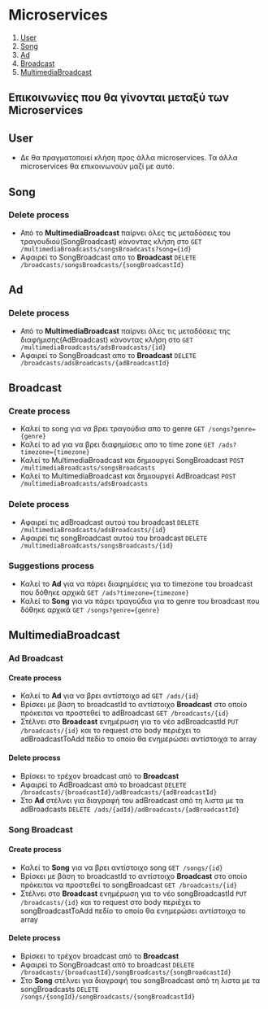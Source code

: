 # Microservices

1. [User](#User)
2. [Song](#Song)
3. [Ad](#Ad)
4. [Broadcast](#Broadcast)
5. [MultimediaBroadcast](#MultimediaBroadcast)

## Επικοινωνίες που θα γίνονται μεταξύ των Microservices

## User
- Δε θα πραγματοποιεί κλήση προς άλλα microservices. Τα άλλα microservices θα επικοινωνούν μαζί με αυτό.

## Song
### Delete process
- Από το **MultimediaBroadcast** παίρνει όλες τις μεταδόσεις του τραγουδιού(SongBroadcast) κάνοντας κλήση στο `GET /multimediaBroadcasts/songsBroadcasts?song={id}`
- Αφαιρεί το SongBroadcast απο το **Broadcast** `DELETE /broadcasts/songsBroadcasts/{songBroadcastId}`

## Ad
### Delete process
- Από το **MultimediaBroadcast** παίρνει όλες τις μεταδόσεις της διαφήμισης(AdBroadcast) κάνοντας κλήση στο `GET /multimediaBroadcasts/adsBroadcasts/{id}`
- Αφαιρεί το SongBroadcast απο το **Broadcast** `DELETE /broadcasts/adsBroadcasts/{adBroadcastId}`

## Broadcast
### Create process
- Καλεί το song για να βρει τραγούδια απο το genre `GET /songs?genre={genre}`
- Καλεί το ad για να βρει διαφημίσεις απο το time zone `GET /ads?timezone={timezone}`
- Καλεί το MultimediaBroadcast και δημιουργεί SongBroadcast `POST /multimediaBroadcasts/songsBroadcasts`
- Καλεί το MultimediaBroadcast και δημιουργεί AdBroadcast `POST /multimediaBroadcasts/adsBroadcasts`

### Delete process
- Αφαιρεί τις adBroadcast αυτού του broadcast `DELETE /multimediaBroadcasts/adsBroadcasts/{id}`
- Αφαιρεί τις songBroadcast αυτού του broadcast `DELETE /multimediaBroadcasts/songsBroadcasts/{id}`


### Suggestions process
- Καλεί το **Ad** για να πάρει διαφημίσεις για το timezone του broadcast που δόθηκε αρχικά `GET /ads?timezone={timezone}`
- Καλεί το **Song** για να πάρει τραγούδια για το genre του broadcast που δόθηκε αρχικά `GET /songs?genre={genre}`


## MultimediaBroadcast

### Ad Broadcast
#### Create process
- Καλεί το **Ad** για να βρει αντίστοιχο ad `GET /ads/{id}`
- Βρίσκει με βάση το broadcastId το αντίστοιχο **Broadcast** στο οποίο πρόκειται να προστεθεί το adBroadcast `GET /broadcasts/{id}`
- Στέλνει στο **Broadcast** ενημέρωση για το νέο adBroadcastId `PUT /broadcasts/{id}` και το request στο body περιέχει το adBroadcastToAdd πεδίο το οποίο θα ενημερώσει αντίστοιχα το array

#### Delete process
- Βρίσκει το τρέχον broadcast από το **Broadcast**
- Αφαιρεί το AdBroadcast από το broadcast `DELETE /broadcasts/{broadcastId}/adBroadcasts/{adBroadcastId}`
- Στο **Ad** στέλνει για διαγραφή του adBroadcast από τη λιστα με τα adBroadcasts `DELETE /ads/{adId}/adBroadcasts/{adBroadcastId}`

### Song Broadcast
#### Create process
- Καλεί το **Song** για να βρει αντίστοιχο song `GET /songs/{id}`
- Βρίσκει με βάση το broadcastId το αντίστοιχο **Broadcast** στο οποίο πρόκειται να προστεθεί το songBroadcast `GET /broadcasts/{id}`
- Στέλνει στο **Broadcast** ενημέρωση για το νέο songBroadcastId `PUT /broadcasts/{id}` και το request στο body περιέχει το songBroadcastToAdd πεδίο το οποίο θα ενημερώσει αντίστοιχα το array

#### Delete process
- Βρίσκει το τρέχον broadcast από το **Broadcast**
- Αφαιρεί το SongBroadcast από το broadcast `DELETE /broadcasts/{broadcastId}/songBroadcasts/{songBroadcastId}`
- Στο **Song** στέλνει για διαγραφή του songBroadcast από τη λιστα με τα songBroadcasts `DELETE /songs/{songId}/songBroadcasts/{songBroadcastId}`
